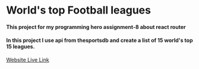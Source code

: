 # World's top Football leagues

#### This project for my programming hero assignment-8 about react router

#### In this project I use api from thesportsdb and create a list of 15 world's top 15 leagues.

[Website Live Link](https://dazzling-roentgen-9ba0da.netlify.app/)
